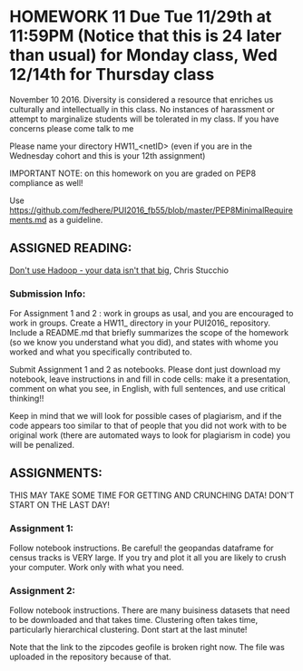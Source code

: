 # HOMEWORK 11 Due  **Tue 11/29th at 11:59PM** (Notice that this is 24 later than usual) for Monday class, Wed 12/14th for Thursday class
November 10 2016. Diversity is considered a resource that enriches us culturally and intellectually in this class. No instances of harassment or attempt to marginalize students will be tolerated in my class. If you have concerns please come talk to me


Please name your directory HW11_\<netID> (even if you are in the Wednesday cohort and this is your 12th assignment)


IMPORTANT NOTE: on this homework on you are graded on PEP8 compliance as well!

Use https://github.com/fedhere/PUI2016_fb55/blob/master/PEP8MinimalRequirements.md as a guideline.

## ASSIGNED READING:

[Don't use Hadoop - your data isn't that big](https://www.chrisstucchio.com/blog/2013/hadoop_hatred.html), Chris Stucchio

### Submission Info:

For Assignment 1 and 2 : work in groups as usal, and you are encouraged to work in groups. Create a HW11_ directory in your PUI2016_ repository. Include a README.md that briefly summarizes the scope of the homework (so we know you understand what you did), and states with whome you worked and what you specifically contributed to.

Submit Assignment 1 and 2 as notebooks. Please dont just download my notebook, leave instructions in and fill in code cells: make it a presentation, comment on what you see, in English, with full sentences, and use critical thinking!!

Keep in mind that we will look for possible cases of plagiarism, and if the code appears too similar to that of people that you did not work with to be original work (there are automated ways to look for plagiarism in code) you will be penalized.

## ASSIGNMENTS:


THIS MAY TAKE SOME TIME FOR GETTING AND CRUNCHING DATA! DON'T START ON THE LAST DAY!

### Assignment 1: 

Follow notebook instructions. Be careful! the geopandas dataframe for census tracks is VERY large. If you try and plot it all you are likely to crush your computer. Work only with what you need.

### Assignment 2:

Follow notebook instructions. There are many buisiness datasets that need to be downloaded and that takes time. Clustering often takes time, particularly hierarchical clustering. Dont start at the last minute!

Note that the link to the zipcodes geofile is broken right now. The file was uploaded in the repository because of that.
